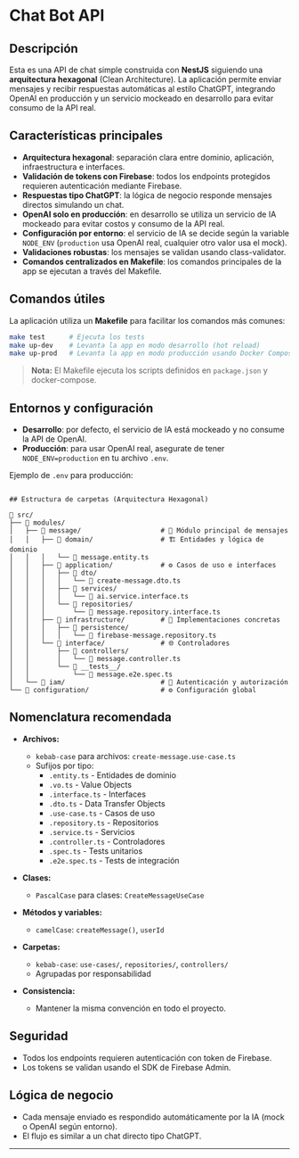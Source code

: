 # Chat Bot API

## Descripción

Esta es una API de chat simple construida con **NestJS** siguiendo una **arquitectura hexagonal** (Clean Architecture). La aplicación permite enviar mensajes y recibir respuestas automáticas al estilo ChatGPT, integrando OpenAI en producción y un servicio mockeado en desarrollo para evitar consumo de la API real.

## Características principales

- **Arquitectura hexagonal**: separación clara entre dominio, aplicación, infraestructura e interfaces.
- **Validación de tokens con Firebase**: todos los endpoints protegidos requieren autenticación mediante Firebase.
- **Respuestas tipo ChatGPT**: la lógica de negocio responde mensajes directos simulando un chat.
- **OpenAI solo en producción**: en desarrollo se utiliza un servicio de IA mockeado para evitar costos y consumo de la API real.
- **Configuración por entorno**: el servicio de IA se decide según la variable `NODE_ENV` (`production` usa OpenAI real, cualquier otro valor usa el mock).
- **Validaciones robustas**: los mensajes se validan usando class-validator.
- **Comandos centralizados en Makefile**: los comandos principales de la app se ejecutan a través del Makefile.

## Comandos útiles

La aplicación utiliza un **Makefile** para facilitar los comandos más comunes:

```sh
make test      # Ejecuta los tests
make up-dev    # Levanta la app en modo desarrollo (hot reload)
make up-prod   # Levanta la app en modo producción usando Docker Compose
```

> **Nota:** El Makefile ejecuta los scripts definidos en `package.json` y docker-compose.

## Entornos y configuración

- **Desarrollo**: por defecto, el servicio de IA está mockeado y no consume la API de OpenAI.
- **Producción**: para usar OpenAI real, asegurate de tener `NODE_ENV=production` en tu archivo `.env`.

Ejemplo de `.env` para producción: 
```

## Estructura de carpetas (Arquitectura Hexagonal)

📁 src/
├── 📁 modules/
│   ├── 📁 message/                    # 🎯 Módulo principal de mensajes
│   │   ├── 📁 domain/                 # 🏗️ Entidades y lógica de dominio
│   │   │   └── 📄 message.entity.ts
│   │   ├── 📁 application/            # ⚙️ Casos de uso e interfaces
│   │   │   ├── 📁 dto/
│   │   │   │   └── 📄 create-message.dto.ts
│   │   │   ├── 📁 services/
│   │   │   │   └── 📄 ai.service.interface.ts
│   │   │   └── 📁 repositories/
│   │   │       └── 📄 message.repository.interface.ts
│   │   ├── 📁 infrastructure/         # 🔧 Implementaciones concretas
│   │   │   ├── 📁 persistence/
│   │   │   │   └── 📄 firebase-message.repository.ts
│   │   └── 📁 interface/              # 🌐 Controladores
│   │       ├── 📁 controllers/
│   │       │   └── 📄 message.controller.ts
│   │       └── 📁 __tests__/
│   │           └── 📄 message.e2e.spec.ts
│   └── 📁 iam/                        # 🔐 Autenticación y autorización
└── 📁 configuration/                  # ⚙️ Configuración global
```

## Nomenclatura recomendada

- **Archivos:**  
  - `kebab-case` para archivos: `create-message.use-case.ts`
  - Sufijos por tipo:
    - `.entity.ts` - Entidades de dominio
    - `.vo.ts` - Value Objects
    - `.interface.ts` - Interfaces
    - `.dto.ts` - Data Transfer Objects
    - `.use-case.ts` - Casos de uso
    - `.repository.ts` - Repositorios
    - `.service.ts` - Servicios
    - `.controller.ts` - Controladores
    - `.spec.ts` - Tests unitarios
    - `.e2e.spec.ts` - Tests de integración

- **Clases:**  
  - `PascalCase` para clases: `CreateMessageUseCase`
- **Métodos y variables:**  
  - `camelCase`: `createMessage()`, `userId`

- **Carpetas:**  
  - `kebab-case`: `use-cases/`, `repositories/`, `controllers/`
  - Agrupadas por responsabilidad

- **Consistencia:**  
  - Mantener la misma convención en todo el proyecto.

## Seguridad

- Todos los endpoints requieren autenticación con token de Firebase.
- Los tokens se validan usando el SDK de Firebase Admin.

## Lógica de negocio

- Cada mensaje enviado es respondido automáticamente por la IA (mock o OpenAI según entorno).
- El flujo es similar a un chat directo tipo ChatGPT.

---
